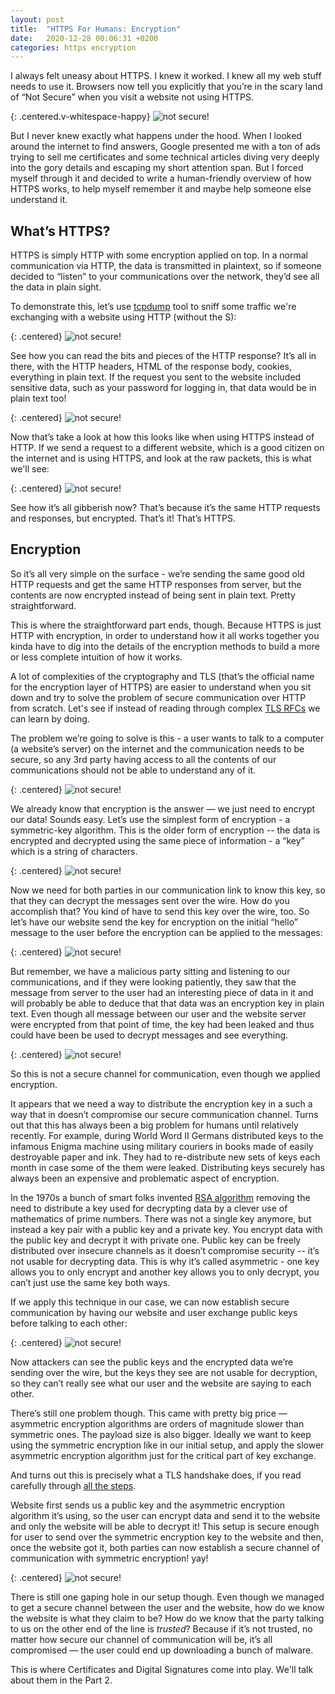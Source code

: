 ```yaml
---
layout: post
title:  "HTTPS For Humans: Encryption"
date:   2020-12-28 00:06:31 +0200
categories: https encryption
---
```

I always felt uneasy about HTTPS. I knew it worked. I knew all my web stuff needs to use it. Browsers now tell you explicitly that you’re in the scary land of “Not Secure” when you visit a website not using HTTPS.

{: .centered.v-whitespace-happy}
![not secure!](/assets/not-secure.png)

But I never knew exactly what happens under the hood. When I looked around the internet to find answers, Google presented me with a ton of ads trying to sell me certificates and some technical articles diving very deeply into the gory details and escaping my short attention span. But I forced myself through it and decided to write a human-friendly overview of how HTTPS works, to help myself remember it and maybe help someone else understand it.

## What’s HTTPS?

HTTPS is simply HTTP with some encryption applied on top. In a normal communication via HTTP, the data is transmitted in plaintext, so if someone decided to “listen” to your communications over the network, they’d see all the data in plain sight.

To demonstrate this, let’s use [tcpdump](https://en.wikipedia.org/wiki/Tcpdump) tool to sniff some traffic we're exchanging with a website using HTTP (without the S):

{: .centered}
![not secure!](/assets/tcpdump-screenshot-1.png)

See how you can read the bits and pieces of the HTTP response? It’s all in there, with the HTTP headers, HTML of the response body, cookies, everything in plain text. If the request you sent to the website included sensitive data, such as your password for logging in, that data would be in plain text too!


{: .centered}
![not secure!](/assets/tcpdump-screenshot-2.png)


Now that’s take a look at how this looks like when using HTTPS instead of HTTP. If we send a request to a different website, which is a good citizen on the internet and is using HTTPS, and look at the raw packets, this is what we'll see:

{: .centered}
![not secure!](/assets/tcpdump-screenshot-3.png)

See how it’s all gibberish now? That’s because it’s the same HTTP requests and responses, but encrypted. That’s it! That’s HTTPS.

## Encryption

So it’s all very simple on the surface - we’re sending the same good old HTTP requests and get the same HTTP responses from server, but the contents are now encrypted instead of being sent in plain text. Pretty straightforward.

This is where the straightforward part ends, though. Because HTTPS is just HTTP with encryption, in order to understand how it all works together you kinda have to dig into the details of the encryption methods to build a more or less complete intuition of how it works.

A lot of complexities of the cryptography and TLS (that’s the official name for the encryption layer of HTTPS) are easier to understand when you sit down and try to solve the problem of secure communication over HTTP from scratch. Let's see if instead of reading through complex [TLS RFCs](https://tools.ietf.org/html/rfc5246) we can learn by doing.

The problem we’re going to solve is this - a user wants to talk to a computer (a website’s server) on the internet and the communication needs to be secure, so any 3rd party having access to all the contents of our communications should not be able to understand any of it.

{: .centered}
![not secure!](/assets/comms-drawing-1.png)

We already know that encryption is the answer — we just need to encrypt our data! Sounds easy. Let’s use the simplest form of encryption - a symmetric-key algorithm. This is the older form of encryption -- the data is encrypted and decrypted using the same piece of information - a “key” which is a string of characters.

{: .centered}
![not secure!](/assets/comms-drawing-2.png)

Now we need for both parties in our communication link to know this key, so that they can decrypt the messages sent over the wire. How do you accomplish that? You kind of have to send this key over the wire, too. So let’s have our website send the key for encryption on the initial “hello” message to the user before the encryption can be applied to the messages:

{: .centered}
![not secure!](/assets/comms-drawing-3.png)

But remember, we have a malicious party sitting and listening to our communications, and if they were looking patiently, they saw that the message from server to the user had an interesting piece of data in it and will probably be able to deduce that that data was an encryption key in plain text. Even though all message between our user and the website server were encrypted from that point of time, the key had been leaked and thus could have been be used to decrypt messages and see everything.

{: .centered}
![not secure!](/assets/comms-drawing-4.png)

So this is not a secure channel for communication, even though we applied encryption.

It appears that we need a way to distribute the encryption key in a such a way that in doesn’t compromise our secure communication channel. Turns out that this has always been a big problem for humans until relatively recently. For example, during World Word II Germans distributed keys to the infamous Enigma machine using military couriers in books made of easily destroyable paper and ink. They had to re-distribute new sets of keys each month in case some of the them were leaked. Distributing keys securely has always been an expensive and problematic aspect of encryption.

In the 1970s a bunch of smart folks invented [RSA algorithm](https://en.wikipedia.org/wiki/RSA_(cryptosystem)) removing the need to distribute a key used for decrypting data by a clever use of mathematics of prime numbers. There was not a single key anymore, but instead a key pair with a public key and a private key. You encrypt data with the public key and decrypt it with private one. Public key can be freely distributed over insecure channels as it doesn’t compromise security -- it’s not usable for decrypting data. This is why it’s called asymmetric - one key allows you to only encrypt and another key allows you to only decrypt, you can’t just use the same key both ways.

If we apply this technique in our case, we can now establish secure communication by having our website and user exchange public keys before talking to each other:

{: .centered}
![not secure!](/assets/comms-drawing-5.png)

Now attackers can see the public keys and the encrypted data we’re sending over the wire, but the keys they see are not usable for decryption, so they can’t really see what our user and the website are saying to each other.

There’s still one problem though. This came with pretty big price — asymmetric encryption algorithms are orders of magnitude slower than symmetric ones. The payload size is also bigger. Ideally we want to keep using the symmetric encryption like in our initial setup, and apply the slower asymmetric encryption algorithm just for the critical part of key exchange.

And turns out this is precisely what a TLS handshake does, if you read carefully through [all the steps](https://www.cloudflare.com/learning/ssl/what-happens-in-a-tls-handshake/).

Website first sends us a public key and the asymmetric encryption algorithm it’s using, so the user can encrypt data and send it to the website and only the website will be able to decrypt it! This setup is secure enough for user to send over the symmetric encryption key to the website and then, once the website got it, both parties can now establish a secure channel of communication with symmetric encryption! yay!

{: .centered}
![not secure!](/assets/comms-drawing-6.png)

There is still one gaping hole in our setup though. Even though we managed to get a secure channel between the user and the website, how do we know the website is what they claim to be? How do we know that the party talking to us on the other end of the line is _trusted_? Because if it’s not trusted, no matter how secure our channel of communication will be, it’s all compromised — the user could end up downloading a bunch of malware.

This is where Certificates and Digital Signatures come into play. We'll talk about them in the Part 2.